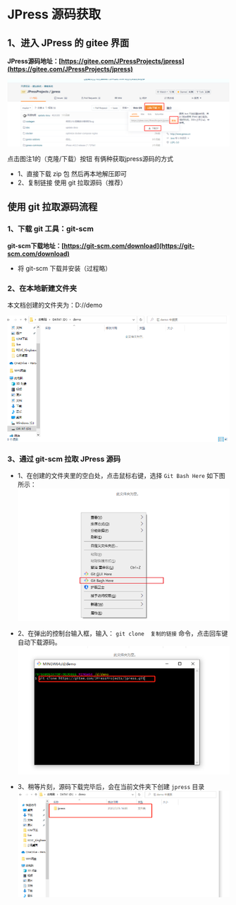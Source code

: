 # JPress 源码获取

## 1、进入 JPress 的 gitee 界面
**JPress源码地址：[https://gitee.com/JPressProjects/jpress](https://gitee.com/JPressProjects/jpress)**

![img.png](image/jpress/jpress_1.png)

点击图注1的（克隆/下载）按钮 有俩种获取jpress源码的方式
* 1、直接下载 zip 包 然后再本地解压即可
* 2、复制链接 使用 git 拉取源码（推荐）

## 使用 git 拉取源码流程

### 1、下载 git 工具：git-scm

**git-scm下载地址：[https://git-scm.com/download](https://git-scm.com/download)**
* 将 git-scm 下载并安装（过程略）

### 2、在本地新建文件夹

本文档创建的文件夹为：D://demo

![img_1.png](image/jpress/jpress_2.png)

### 3、通过 git-scm 拉取 JPress 源码

* 1、在创建的文件夹里的空白处，点击鼠标右键，选择 `Git Bash Here` 如下图所示：
![img.png](image/jpress/jpress_3.png)
  
* 2、在弹出的控制台输入框，输入： `git clone  复制的链接`  命令，点击回车键自动下载源码。
![img.png](image/jpress/jpress_4.png)
  
* 3、稍等片刻，源码下载完毕后，会在当前文件夹下创建 `jpress` 目录
![img.png](image/jpress/jpress_5.png)

  

